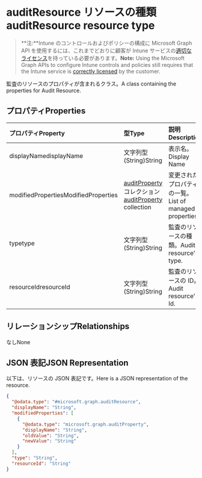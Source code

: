 # <a name="auditresource-resource-type"></a><span data-ttu-id="36074-101">auditResource リソースの種類</span><span class="sxs-lookup"><span data-stu-id="36074-101">auditResource resource type</span></span>

> <span data-ttu-id="36074-102">**注:**Intune のコントロールおよびポリシーの構成に Microsoft Graph API を使用するには、これまでどおりに顧客が Intune サービスの[適切なライセンス](https://go.microsoft.com/fwlink/?linkid=839381)を持っている必要があります。</span><span class="sxs-lookup"><span data-stu-id="36074-102">**Note:** Using the Microsoft Graph APIs to configure Intune controls and policies still requires that the Intune service is [correctly licensed](https://go.microsoft.com/fwlink/?linkid=839381) by the customer.</span></span>

<span data-ttu-id="36074-103">監査のリソースのプロパティが含まれるクラス。</span><span class="sxs-lookup"><span data-stu-id="36074-103">A class containing the properties for Audit Resource.</span></span>
## <a name="properties"></a><span data-ttu-id="36074-104">プロパティ</span><span class="sxs-lookup"><span data-stu-id="36074-104">Properties</span></span>
|<span data-ttu-id="36074-105">プロパティ</span><span class="sxs-lookup"><span data-stu-id="36074-105">Property</span></span>|<span data-ttu-id="36074-106">型</span><span class="sxs-lookup"><span data-stu-id="36074-106">Type</span></span>|<span data-ttu-id="36074-107">説明</span><span class="sxs-lookup"><span data-stu-id="36074-107">Description</span></span>|
|:---|:---|:---|
|<span data-ttu-id="36074-108">displayName</span><span class="sxs-lookup"><span data-stu-id="36074-108">displayName</span></span>|<span data-ttu-id="36074-109">文字列型 (String)</span><span class="sxs-lookup"><span data-stu-id="36074-109">String</span></span>|<span data-ttu-id="36074-110">表示名。</span><span class="sxs-lookup"><span data-stu-id="36074-110">Display Name</span></span>|
|<span data-ttu-id="36074-111">modifiedProperties</span><span class="sxs-lookup"><span data-stu-id="36074-111">ModifiedProperties</span></span>|<span data-ttu-id="36074-112">[auditProperty](../resources/intune_auditing_auditproperty.md) コレクション</span><span class="sxs-lookup"><span data-stu-id="36074-112">[auditProperty](../resources/intune_auditing_auditproperty.md) collection</span></span>|<span data-ttu-id="36074-113">変更されたプロパティの一覧。</span><span class="sxs-lookup"><span data-stu-id="36074-113">List of managed properties</span></span>|
|<span data-ttu-id="36074-114">type</span><span class="sxs-lookup"><span data-stu-id="36074-114">type</span></span>|<span data-ttu-id="36074-115">文字列型 (String)</span><span class="sxs-lookup"><span data-stu-id="36074-115">String</span></span>|<span data-ttu-id="36074-116">監査のリソースの種類。</span><span class="sxs-lookup"><span data-stu-id="36074-116">Audit resource's type.</span></span>|
|<span data-ttu-id="36074-117">resourceId</span><span class="sxs-lookup"><span data-stu-id="36074-117">resourceId</span></span>|<span data-ttu-id="36074-118">文字列型 (String)</span><span class="sxs-lookup"><span data-stu-id="36074-118">String</span></span>|<span data-ttu-id="36074-119">監査のリソースの ID。</span><span class="sxs-lookup"><span data-stu-id="36074-119">Audit resource's Id.</span></span>|

## <a name="relationships"></a><span data-ttu-id="36074-120">リレーションシップ</span><span class="sxs-lookup"><span data-stu-id="36074-120">Relationships</span></span>
<span data-ttu-id="36074-121">なし</span><span class="sxs-lookup"><span data-stu-id="36074-121">None</span></span>
## <a name="json-representation"></a><span data-ttu-id="36074-122">JSON 表記</span><span class="sxs-lookup"><span data-stu-id="36074-122">JSON Representation</span></span>
<span data-ttu-id="36074-123">以下は、リソースの JSON 表記です。</span><span class="sxs-lookup"><span data-stu-id="36074-123">Here is a JSON representation of the resource.</span></span>
<!-- {
  "blockType": "resource",
  "keyProperty": "id",
  "@odata.type": "microsoft.graph.auditResource"
}
-->
``` json
{
  "@odata.type": "#microsoft.graph.auditResource",
  "displayName": "String",
  "modifiedProperties": [
    {
      "@odata.type": "microsoft.graph.auditProperty",
      "displayName": "String",
      "oldValue": "String",
      "newValue": "String"
    }
  ],
  "type": "String",
  "resourceId": "String"
}
```



